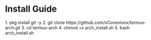 <h1>Install Guide</h1>
<p>1. pkg install git -y
2. git clone https://github.com/xConexionx/termux-arch.git
3. cd termux-arch
4. chmod +x arch_install.sh
5. bash arch_install.sh</p>
